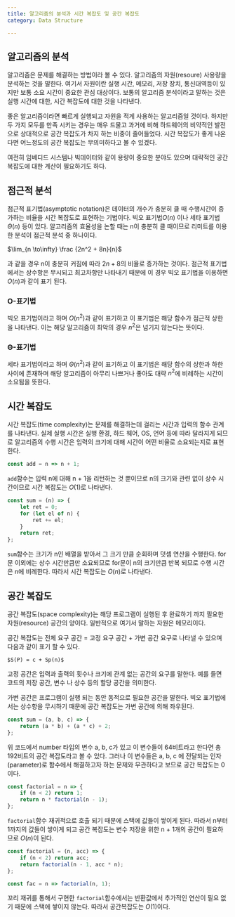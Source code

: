 ```yaml
---
title: 알고리즘의 분석과 시간 복잡도 및 공간 복잡도
category: Data Structure

---
```


## 알고리즘의 분석

알고리즘은 문제를 해결하는 방법이라 볼 수 있다.
알고리즘의 자원(resoure) 사용량을 분석하는 것을 말한다. 여기서 자원이란 실행 시간, 메모리, 저장 장치, 통신대역등이 있지만 보통 소요 시간이 중요한 관심 대상이다. 보통의 알고리즘 분석이라고 말하는 것은 실행 시간에 대한, 시간 복잡도에 대한 것을 나타낸다.

좋은 알고리즘이라면 빠르게 실행되고 자원을 적게 사용하는 알고리즘일 것이다. 하지만 두 가지 모두를 만족 시키는 경우는 매우 드물고 과거에 비해 하드웨어의 비약적인 발전으로 상대적으로 공간 복잡도가 차지 하는 비중이 줄어들었다. 시간 복잡도가 좋게 나온다면 어느정도의 공간 복잡도는 무의미하다고 볼 수 있겠다.

여전히 임베디드 시스템나 빅데이터와 같이 용량이 중요한 분야도 있으며 대략적인 공간 복잡도에 대한 계산이 필요하기도 하다.

## 점근적 분석

점근적 표기법(asymptotic notation)은 데이터의 개수가 충분히 클 때 수행시간이 증가하는 비율을 시간 복잡도로 표현하는 기법이다. 빅오 표기법$O(n)$ 이나 세타 표기법$Θ(n)$ 등이 있다.
알고리즘의 효율성을 논할 때는 n이 충분히 클 때이므로 리미트를 이용한 분석이 점근적 분석 중 하나이다.

$\lim_{n \to\infty} \frac {2n^2 + 8n}{n}$

과 같을 경우 n이 충분히 커짐에 따라 $2n + 8$의 비율로 증가하는 것이다. 점근적 표기법에서는 상수항은 무시되고 최고차항만 나타내기 때문에 이 경우 빅오 표기법을 이용하면 $O(n)$과 같이 표기 된다.

### O-표기법

빅오 표기법이라고 하며 $O(n^2)$과 같이 표기하고 이 표기법은 해당 함수가 점근적 상한을 나타낸다. 이는 해당 알고리즘이 최악의 경우 $n^2$은 넘기지 않는다는 뜻이다.

### Θ-표기법

세타 표기법이라고 하며 $Θ(n^2)$과 같이 표기하고 이 표기법은 해당 함수의 상한과 하한사이에 존재하며 해당 알고리즘이 아무리 나쁘거나 좋아도 대략 $n^2$에 비례하는 시간이 소요됨을 뜻한다.

## 시간 복잡도

시간 복잡도(time complexity)는 문제를 해결하는데 걸리는 시간과 입력의 함수 관계를 나타낸다. 실제 실행 시간은 실행 환경, 하드 웨어, OS, 언어 등에 따라 달라지게 되므로 알고리즘의 수행 시간은 입력의 크기에 대해 시간이 어떤 비율로 소요되는지로 표현한다.

```js
const add = n => n + 1;
```

`add`함수는 입력 n에 대해 n + 1을 리턴하는 것 뿐이므로 n의 크기와 관련 없이 상수 시간이므로 시간 복잡도는 $O(1)$로 나타낸다.

```js
const sum = (n) => {
    let ret = 0;
    for (let el of n) {
        ret += el;
    }
    return ret;
};
```

`sum`함수는 크기가 n인 배열을 받아서 그 크기 만큼 순회하며 덧셈 연산을 수행한다. for문 이외에는 상수 시간만큼만 소요되므로 for문이 n의 크기만큼 반복 되므로 수행 시간은 n에 비례한다. 따라서 시간 복잡도는 $O(n)$로 나타낸다.

## 공간 복잡도

공간 복잡도(space complexity)는 해당 프로그램이 실행된 후 완료하기 까지 필요한 자원(resource) 공간의 양이다. 일반적으로 여기서 말하는 자원은 메모리이다.

공간 복잡도는 전체 요구 공간 = 고정 요구 공간 + 가변 공간 요구로 나타낼 수 있으며 다음과 같이 표기 할 수 있다.

`$S(P) = c + Sp(n)$`

고정 공간은 입력과 출력의 횟수나 크기에 관계 없는 공간의 요구를 말한다. 예를 들면 코드의 저장 공간, 변수 나 상수 등의 할당 공간을 의미한다.

가변 공간은 프로그램이 실행 되는 동안 동적으로 필요한 공간을 말한다. 빅오 표기법에서는 상수항을 무시하기 때문에 공간 복잡도는 가변 공간에 의해 좌우된다.

```js
const sum = (a, b, c) => {
    return (a * b) + (a * c) + 2;
};
```

위 코드에서 number 타입의 변수 a, b, c가 있고 이 변수들이 64비트라고 한다면 총 192비트의 공간 복잡도라고 볼 수 있다. 그러나 이 변수들은 a, b, c 에 전달되는 인자(parameter)로 함수에서 해결하고자 하는 문제와 무관하다고 보므로 공간 복잡도는 0이다.

```js
const factorial = n => {
    if (n < 2) return 1;
    return n * factorial(n - 1);
};
```

`factorial`함수 재귀적으로 호출 되기 때문에 스택에 값들이 쌓이게 된다. 따라서 n부터 1까지의 값들이 쌓이게 되고 공간 복잡도는 변수 저장을 위한 n + 1개의 공간이 필요하므로 $O(n)$이 된다.

```js
const factorial = (n, acc) => {
    if (n < 2) return acc;
    return factorial(n - 1, acc * n);
};

const fac = n => factorial(n, 1);
```

꼬리 재귀를 통해서 구현한 `factorial`함수에서는 반환값에서 추가적인 연산이 필요 없기 때문에 스택에 쌓이지 않는다. 따라서 공간복잡도는 $O(1)$이다.